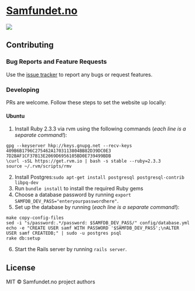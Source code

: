 # [Samfundet.no](http://samfundet.no)
![](http://i.imgur.com/8n5hDoC.png)

## Contributing

### Bug Reports and Feature Requests

Use the [issue tracker](https://github.com/Samfundet/Samfundet/issues) to report any bugs or request features.

### Developing

PRs are welcome. Follow these steps to set the website up locally:
#### Ubuntu

1. Install Ruby 2.3.3 via rvm using the following commands (_each line is a separate command!_):
```
gpg --keyserver hkp://keys.gnupg.net --recv-keys 409B6B1796C275462A1703113804BB82D39DC0E3 7D2BAF1CF37B13E2069D6956105BD0E739499BDB
\curl -sSL https://get.rvm.io | bash -s stable --ruby=2.3.3
source ~/.rvm/scripts/rmv
```
2. Install Postgres:`sudo apt-get install postgresql postgresql-contrib libpq-dev`
3. Run `bundle install` to install the required Ruby gems
4. Choose a database password by running `export SAMFDB_DEV_PASS="enteryourpasswordhere"`.
5. Set up the database by running (_each line is a separate command!_):
```
make copy-config-files
sed -i "s/password:.*/password: $SAMFDB_DEV_PASS/" config/database.yml
echo -e "CREATE USER samf WITH PASSWORD '$SAMFDB_DEV_PASS';\nALTER USER samf CREATEDB;" | sudo -u postgres psql
rake db:setup
```
6. Start the Rails server by running `rails server`.

## License

MIT © Samfundet.no project authors
